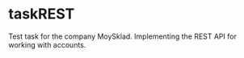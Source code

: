 # taskREST
Test task for the company MoySklad. Implementing the REST API for working with accounts.
